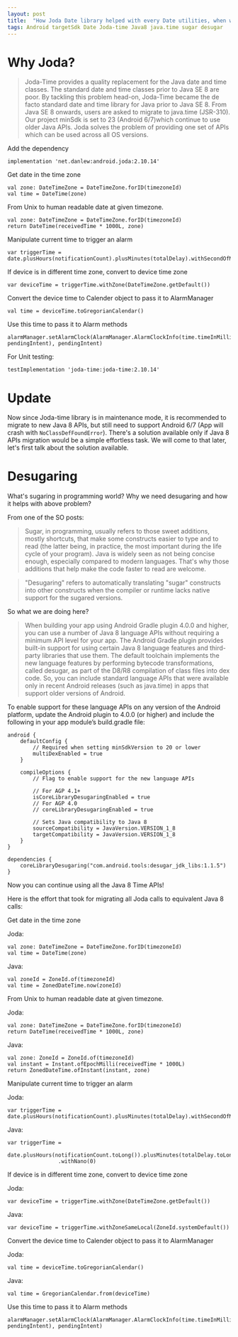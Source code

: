 ```yaml
---
layout: post
title:  "How Joda Date library helped with every Date utilities, when we still had to support < Java 8"
tags: Android targetSdk Date Joda-time Java8 java.time sugar desugar 
---
```


# Why Joda?
> Joda-Time provides a quality replacement for the Java date and time classes.
> The standard date and time classes prior to Java SE 8 are poor. By tackling this problem head-on, Joda-Time became the de facto standard date and time library for Java prior to Java SE 8.
> From Java SE 8 onwards, users are asked to migrate to java.time (JSR-310).
Our project minSdk is set to 23 (Android 6/7)which continue to use older Java APIs.
Joda solves the problem of providing one set of APIs which can be used across all OS versions.

Add the dependency
```
implementation 'net.danlew:android.joda:2.10.14'
```

Get date in the time zone
```
val zone: DateTimeZone = DateTimeZone.forID(timezoneId)
val time = DateTime(zone)
```

From Unix to human readable date at given timezone.

```
val zone: DateTimeZone = DateTimeZone.forID(timezoneId)
return DateTime(receivedTime * 1000L, zone)
```
		
Manipulate current time to trigger an alarm
```
var triggerTime = date.plusHours(notificationCount).plusMinutes(totalDelay).withSecondOfMinute(0).withMillisOfSecond(0)
```
		 
If device is in different time zone, convert to device time zone
```
var deviceTime = triggerTime.withZone(DateTimeZone.getDefault())	
```

Convert the device time to Calender object to pass it to AlarmManager
```
val time = deviceTime.toGregorianCalendar()
```
					
Use this time to pass it to Alarm methods
```
alarmManager.setAlarmClock(AlarmManager.AlarmClockInfo(time.timeInMillis, pendingIntent), pendingIntent)
```

For Unit testing:
```
testImplementation 'joda-time:joda-time:2.10.14'
```

# **Update**

Now since Joda-time library is in maintenance mode, it is recommended to migrate to new Java 8 APIs, but still need to support Android 6/7 (App will crash with ```NoClassDefFoundError```). There's a solution available only if Java 8 APIs migration would be a simple effortless task. We will come to that later, let's first talk about the solution available.

# Desugaring

What's sugaring in programming world? Why we need desugaring and how it helps with above problem?

From one of the SO posts:
>Sugar, in programming, usually refers to those sweet additions, mostly shortcuts, that make some constructs easier to type and to read (the latter being, in practice, the most important during the life cycle of your program).
Java is widely seen as not being concise enough, especially compared to modern languages. That's why those additions that help make the code faster to read are welcome.

>"Desugaring" refers to automatically translating "sugar" constructs into other constructs when the compiler or runtime lacks native support for the sugared versions.

So what we are doing here?
>When building your app using Android Gradle plugin 4.0.0 and higher, you can use a number of Java 8 language APIs without requiring a minimum API level for your app. The Android Gradle plugin provides built-in support for using certain Java 8 language features and third-party libraries that use them.  The default toolchain implements the new language features by performing bytecode transformations, called desugar, as part of the D8/R8 compilation of class files into dex code.
So, you can include standard language APIs that were available only in recent Android releases (such as java.time) in apps that support older versions of Android.

To enable support for these language APIs on any version of the Android platform, update the Android plugin to 4.0.0 (or higher) and include the following in your app module’s build.gradle file:
```
android {
    defaultConfig {
        // Required when setting minSdkVersion to 20 or lower
        multiDexEnabled = true
    }

    compileOptions {
        // Flag to enable support for the new language APIs

        // For AGP 4.1+
        isCoreLibraryDesugaringEnabled = true
        // For AGP 4.0
        // coreLibraryDesugaringEnabled = true

        // Sets Java compatibility to Java 8
        sourceCompatibility = JavaVersion.VERSION_1_8
        targetCompatibility = JavaVersion.VERSION_1_8
    }
}

dependencies {
    coreLibraryDesugaring("com.android.tools:desugar_jdk_libs:1.1.5")
}
```

Now you can continue using all the Java 8 Time APIs!

Here is the effort that took for migrating all Joda calls to equivalent Java 8 calls:

Get date in the time zone

Joda:
```
val zone: DateTimeZone = DateTimeZone.forID(timezoneId)
val time = DateTime(zone)
```

Java:
```
val zoneId = ZoneId.of(timezoneId)
val time = ZonedDateTime.now(zoneId)
```

From Unix to human readable date at given timezone.

Joda:
```
val zone: DateTimeZone = DateTimeZone.forID(timezoneId)
return DateTime(receivedTime * 1000L, zone)
```
Java:
```
val zone: ZoneId = ZoneId.of(timezoneId)
val instant = Instant.ofEpochMilli(receivedTime * 1000L)
return ZonedDateTime.ofInstant(instant, zone)
```
		
Manipulate current time to trigger an alarm

Joda:
```
var triggerTime = date.plusHours(notificationCount).plusMinutes(totalDelay).withSecondOfMinute(0).withMillisOfSecond(0)
```
Java:
```
var triggerTime =
            date.plusHours(notificationCount.toLong()).plusMinutes(totalDelay.toLong()).withSecond(0)
                .withNano(0)
```
	 
If device is in different time zone, convert to device time zone

Joda:
```
var deviceTime = triggerTime.withZone(DateTimeZone.getDefault())	
```
Java:
```
var deviceTime = triggerTime.withZoneSameLocal(ZoneId.systemDefault())
```

Convert the device time to Calender object to pass it to AlarmManager

Joda:
```
val time = deviceTime.toGregorianCalendar()
```		
Java:
```
val time = GregorianCalendar.from(deviceTime)
```
Use this time to pass it to Alarm methods
```
alarmManager.setAlarmClock(AlarmManager.AlarmClockInfo(time.timeInMillis, pendingIntent), pendingIntent)
```

